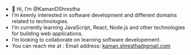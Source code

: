 - 👋 Hi, I’m @KamanDShrestha
- I’m keenly interested in software development and different domains related to technologies.
- I’m currently learning JavaScript, React, Node.js and other technologies for building web applications. 
- I’m looking to collaborate on learning software developement.
- You can reach me at : Email address: kaman.shrestha@gmail.com

